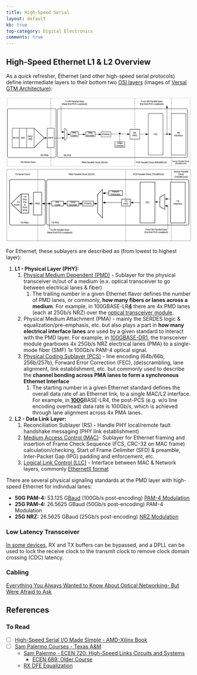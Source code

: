 ```yaml
---
title: High-Speed Serial
layout: default
kb: true
top-category: Digital Electronics
comments: true
---
```


## High-Speed Ethernet L1 & L2 Overview

As a quick refresher, Ethernet (and other high-speed serial protocols) define intermediate layers to their bottom two [OSI layers](https://en.wikipedia.org/wiki/OSI_model) (images of [Versal GTM Architecture](https://www.xilinx.com/support/documentation/user_guides/ug581-ultrascale-gtm-transceivers.pdf)):

![RX GTM Overview](./RX_GTM.png)
![TX GTM Overview](./TX_GTM.png)

For Ethernet, these sublayers are described as (from lowest to highest layer):

1. **L1 - Physical Layer (PHY):**
    1. [Physical Medium Dependent (PMD)](https://en.wikipedia.org/wiki/Physical_medium_dependent) - Sublayer for the physical transceiver in/out of a medium (e.x. optical transceiver to go between electrical lanes & fiber)
        1. The trailing number in a given Ethernet flavor defines the number of PMD lanes, or commonly, **how many fibers or lanes across a medium**. For example, in 100GBASE-LR<ins><b>4</b></ins> there are 4x PMD lanes (each at 25Gb/s NRZ) over the [optical transceiver module](https://www.fs.com/products/39025.html).
    2. Physical Medium Attachment (PMA) - mainly the SERDES logic & equalization/pre-emphasis, etc. but also plays a part in **how many electrical interface lanes** are used by a given standard to interact with the PMD layer. For example, in [100GBASE-DR1](https://www.fs.com/products/97849.html), the transceiver module gearboxes 4x 25Gb/s NRZ electrical lanes (PMA) to a single-mode fiber (SMF) 1x 100Gb/s PAM-4 optical signal.
    3. [Physical Coding Sublayer (PCS)](https://en.wikipedia.org/wiki/Physical_coding_sublayer) - line encoding (64b/66b, 256b/257b), Forward Error Correction (FEC), (de)scrambling, lane alignment, link establishment, etc. but commonly used to describe the **channel bonding across PMA lanes to form a synchronous Ethernet Interface**
        1. The starting number in a given Ethernet standard defines the overall data rate of an Ethernet link, to a single MAC/L2 interface. For example, in <ins><b>100G</b></ins>BASE-LR4, the post-PCS (e.g. w/o line encoding overhead) data rate is 100Gb/s, which is achieved through lane alignment across 4x PMA lanes.
2. **L2 - Data Link Layer:**
    1. Reconciliation Sublayer (RS) - Handle PHY local/remote fault handshake messaging (PHY link establishment)
    2. [Medium Access Control (MAC)](https://en.wikipedia.org/wiki/Medium_access_control)- Sublayer for Ethernet framing and insertion of Frame Check Sequence (FCS, CRC-32 on MAC frame) calculation/checking, Start of Frame Delimiter (SFD) & preamble, Inter-Packet Gap (IPG) padding and enforcement, etc.
    3. [Logical Link Control (LLC)](https://en.wikipedia.org/wiki/Logical_link_control) - Interface between MAC & Network layers, commonly [EthernetII format](https://en.wikipedia.org/wiki/Ethernet_frame#Ethernet_II)

There are several physical signaling standards at the PMD layer with high-speed Ethernet for individual lanes:

* **50G PAM-4:** 53.125 G[Baud](https://en.wikipedia.org/wiki/Baud) (100Gb/s post-encoding) [PAM-4 Modulation](https://www.intel.com/content/dam/www/programmable/us/en/pdfs/literature/an/an835.pdf)
* **25G PAM-4:** 26.5625 GBaud (50Gb/s post-encoding) PAM-4 Modulation
* **25G NRZ:** 26.5625 GBaud (25Gb/s post-encoding) [NRZ Modulation](https://en.wikipedia.org/wiki/Non-return-to-zero)


### Low Latency Transceiver

[In some devices](https://www.xilinx.com/developer/articles/low-latency-transceiver-designs-for-fintech.html), RX and TX buffers can be bypassed, and a DPLL can be used to lock the receive clock to the transmit clock to remove clock domain crossing (CDC) latency.


### Cabling

[Everything You Always Wanted to Know About Optical Networking- But Were Afraid to Ask](https://www.nanog.org/sites/default/files/2_Steenbergen_Tutorial_New_And_v2.pdf)

## References

### To Read

- [ ] [High-Speed Serial I/O Made Simple - AMD-Xilinx Book](https://www.xilinx.com/publications/archives/books/serialio.pdf)
- [ ] [Sam Palermo Courses - Texas A&M](https://people.engr.tamu.edu/spalermo/teaching.html)
  + [Sam Palermo - ECEN 720: High-Speed Links Circuits and Systems](https://people.engr.tamu.edu/spalermo/ecen720.html)
    * [ECEN 689: Older Course](https://people.engr.tamu.edu/spalermo/ecen689_spring2010.html)
  + [RX DFE Equalization](https://people.engr.tamu.edu/spalermo/ecen689/lecture19_ee689_rx_dfe_eq.pdf)

